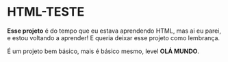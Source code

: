 # HTML-TESTE
**Esse projeto** é do tempo que eu estava aprendendo HTML, mas ai eu parei, e estou voltando a aprender! E queria deixar esse projeto como lembrança.

É um projeto bem básico, mais é básico mesmo, level **OLÁ MUNDO**. 
